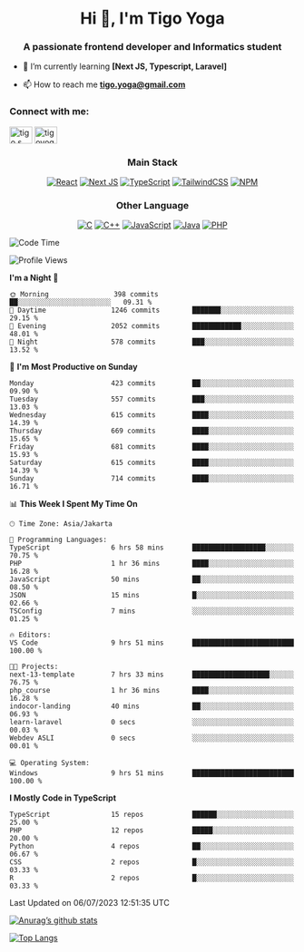 
<h1 align="center">Hi 👋, I'm Tigo Yoga</h1>
<h3 align="center">A passionate frontend developer and Informatics student</h3>

- 🌱 I’m currently learning **[Next JS, Typescript, Laravel]**

- 📫 How to reach me **tigo.yoga@gmail.com**

<h3 align="left">Connect with me:</h3>
<p align="left">
<a href="https://linkedin.com/in/tigo s yoga" target="blank"><img align="center" src="https://raw.githubusercontent.com/rahuldkjain/github-profile-readme-generator/master/src/images/icons/Social/linked-in-alt.svg" alt="tigo s yoga" height="30" width="40" /></a>
<a href="https://instagram.com/tigoyoga" target="blank"><img align="center" src="https://raw.githubusercontent.com/rahuldkjain/github-profile-readme-generator/master/src/images/icons/Social/instagram.svg" alt="tigoyoga" height="30" width="40" /></a>
</p>



<h3 align="center">Main Stack</h3>
<div align="center">
  
  <a href="">![React](https://img.shields.io/badge/react-%2320232a.svg?style=for-the-badge&logo=react&logoColor=%2361DAFB)</a>
  <a href="">![Next JS](https://img.shields.io/badge/Next-black?style=for-the-badge&logo=next.js&logoColor=white)</a>
   <a href="">![TypeScript](https://img.shields.io/badge/typescript-%23007ACC.svg?style=for-the-badge&logo=typescript&logoColor=white)</a>
  <a href="">![TailwindCSS](https://img.shields.io/badge/tailwindcss-%2338B2AC.svg?style=for-the-badge&logo=tailwind-css&logoColor=white)</a>
  <a href="">![NPM](https://img.shields.io/badge/NPM-%23000000.svg?style=for-the-badge&logo=npm&logoColor=white)</a>
</div>
<h3 align="center">Other Language</h3>
<div align="center">
  
  <a href="">![C](https://img.shields.io/badge/c-%2300599C.svg?style=for-the-badge&logo=c&logoColor=white)</a>
  <a href="">![C++](https://img.shields.io/badge/c++-%2300599C.svg?style=for-the-badge&logo=c%2B%2B&logoColor=white)</a>
  <a href="">![JavaScript](https://img.shields.io/badge/javascript-%23323330.svg?style=for-the-badge&logo=javascript&logoColor=%23F7DF1E)</a>
  <a href="">![Java](https://img.shields.io/badge/java-%23ED8B00.svg?style=for-the-badge&logo=java&logoColor=white)</a>
  <a href="">![PHP](https://img.shields.io/badge/php-%23777BB4.svg?style=for-the-badge&logo=php&logoColor=white)</a>
</div>

<!--START_SECTION:waka-->
![Code Time](http://img.shields.io/badge/Code%20Time-413%20hrs%2048%20mins-blue)

![Profile Views](http://img.shields.io/badge/Profile%20Views-3-blue)

**I'm a Night 🦉** 

```text
🌞 Morning                398 commits         ██░░░░░░░░░░░░░░░░░░░░░░░   09.31 % 
🌆 Daytime                1246 commits        ███████░░░░░░░░░░░░░░░░░░   29.15 % 
🌃 Evening                2052 commits        ████████████░░░░░░░░░░░░░   48.01 % 
🌙 Night                  578 commits         ███░░░░░░░░░░░░░░░░░░░░░░   13.52 % 
```
📅 **I'm Most Productive on Sunday** 

```text
Monday                   423 commits         ██░░░░░░░░░░░░░░░░░░░░░░░   09.90 % 
Tuesday                  557 commits         ███░░░░░░░░░░░░░░░░░░░░░░   13.03 % 
Wednesday                615 commits         ████░░░░░░░░░░░░░░░░░░░░░   14.39 % 
Thursday                 669 commits         ████░░░░░░░░░░░░░░░░░░░░░   15.65 % 
Friday                   681 commits         ████░░░░░░░░░░░░░░░░░░░░░   15.93 % 
Saturday                 615 commits         ████░░░░░░░░░░░░░░░░░░░░░   14.39 % 
Sunday                   714 commits         ████░░░░░░░░░░░░░░░░░░░░░   16.71 % 
```


📊 **This Week I Spent My Time On** 

```text
🕑︎ Time Zone: Asia/Jakarta

💬 Programming Languages: 
TypeScript               6 hrs 58 mins       ██████████████████░░░░░░░   70.75 % 
PHP                      1 hr 36 mins        ████░░░░░░░░░░░░░░░░░░░░░   16.28 % 
JavaScript               50 mins             ██░░░░░░░░░░░░░░░░░░░░░░░   08.50 % 
JSON                     15 mins             █░░░░░░░░░░░░░░░░░░░░░░░░   02.66 % 
TSConfig                 7 mins              ░░░░░░░░░░░░░░░░░░░░░░░░░   01.25 % 

🔥 Editors: 
VS Code                  9 hrs 51 mins       █████████████████████████   100.00 % 

🐱‍💻 Projects: 
next-13-template         7 hrs 33 mins       ███████████████████░░░░░░   76.75 % 
php_course               1 hr 36 mins        ████░░░░░░░░░░░░░░░░░░░░░   16.28 % 
indocor-landing          40 mins             ██░░░░░░░░░░░░░░░░░░░░░░░   06.93 % 
learn-laravel            0 secs              ░░░░░░░░░░░░░░░░░░░░░░░░░   00.03 % 
Webdev ASLI              0 secs              ░░░░░░░░░░░░░░░░░░░░░░░░░   00.01 % 

💻 Operating System: 
Windows                  9 hrs 51 mins       █████████████████████████   100.00 % 
```

**I Mostly Code in TypeScript** 

```text
TypeScript               15 repos            ██████░░░░░░░░░░░░░░░░░░░   25.00 % 
PHP                      12 repos            █████░░░░░░░░░░░░░░░░░░░░   20.00 % 
Python                   4 repos             ██░░░░░░░░░░░░░░░░░░░░░░░   06.67 % 
CSS                      2 repos             █░░░░░░░░░░░░░░░░░░░░░░░░   03.33 % 
R                        2 repos             █░░░░░░░░░░░░░░░░░░░░░░░░   03.33 % 
```




 Last Updated on 06/07/2023 12:51:35 UTC
<!--END_SECTION:waka-->

[![Anurag’s github stats](https://github-readme-stats.vercel.app/api?username=tigoyoga)](https://github.com/tigoyoga)

[![Top Langs](https://github-readme-stats.vercel.app/api/top-langs/?username=tigoyoga&layout=compact)](https://github.com/tigoyoga)
